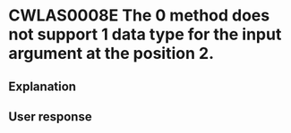 # CWLAS0008E The 0 method does not support 1 data type for the input argument at the position 2.

## Explanation

## User response